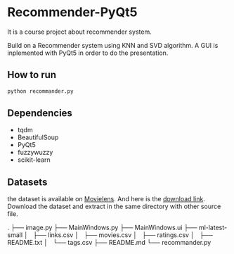 # Recommender-PyQt5

It is a course project about recommender system.

Build on a Recommender system using KNN and SVD algorithm. A GUI is inplemented with PyQt5 in order to do the presentation.

## How to run
```python
python recommander.py
```

## Dependencies
* tqdm
* BeautifulSoup
* PyQt5
* fuzzywuzzy
* scikit-learn

## Datasets
the dataset is available on [Movielens](https://grouplens.org/datasets/movielens/). And here is the [download link](http://files.grouplens.org/datasets/movielens/ml-latest-small.zip). Download the dataset and extract in the same directory with other source file.

.
├── image.py
├── MainWindows.py
├── MainWindows.ui
├── ml-latest-small
│   ├── links.csv
│   ├── movies.csv
│   ├── ratings.csv
│   ├── README.txt
│   └── tags.csv
├── README.md
└── recommander.py

